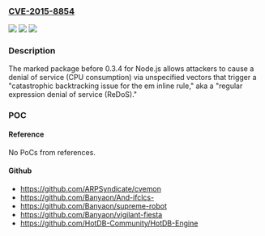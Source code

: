 ### [CVE-2015-8854](https://cve.mitre.org/cgi-bin/cvename.cgi?name=CVE-2015-8854)
![](https://img.shields.io/static/v1?label=Product&message=n%2Fa&color=blue)
![](https://img.shields.io/static/v1?label=Version&message=n%2Fa&color=blue)
![](https://img.shields.io/static/v1?label=Vulnerability&message=n%2Fa&color=brighgreen)

### Description

The marked package before 0.3.4 for Node.js allows attackers to cause a denial of service (CPU consumption) via unspecified vectors that trigger a "catastrophic backtracking issue for the em inline rule," aka a "regular expression denial of service (ReDoS)."

### POC

#### Reference
No PoCs from references.

#### Github
- https://github.com/ARPSyndicate/cvemon
- https://github.com/Banyaon/And-ifclcs-
- https://github.com/Banyaon/supreme-robot
- https://github.com/Banyaon/vigilant-fiesta
- https://github.com/HotDB-Community/HotDB-Engine

